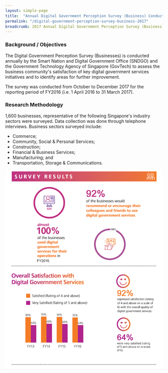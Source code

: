 ```yaml
---
layout: simple-page
title:  "Annual Digital Government Perception Survey (Business) Conducted in 2017"
permalink: "/digital-government-perception-survey-business-2017"
breadcrumb: 2017 Annual Digital Government Perception Survey (Business)
---
```


### **Background / Objectives**

The Digital Government Perception Survey (Businesses) is conducted annually by the Smart Nation and Digital Government Office (SNDGO) and the Government Technology Agency of Singapore (GovTech) to assess the business community's satisfaction of key digital government services initiatives and to identify areas for further improvement.

The survey was conducted from October to December 2017 for the reporting period of FY2016 (i.e. 1 April 2016 to 31 March 2017).

### **Research Methodology**

1,600 businesses, representative of the following Singapore's industry sectors were surveyed.  Data collection was done through telephone interviews. Business sectors surveyed include:

* Commerce;
* Community, Social & Personal Services;
* Construction;
* Financial & Business Services;
* Manufacturing; and
* Transportation, Storage & Communications.

![Digital Government Perception Survey 2017 for Businesses by GovTech](/images/our-statistics/Digital-Government-Perception-2017-Business-GovTech-Smart-Nation-study.png)
